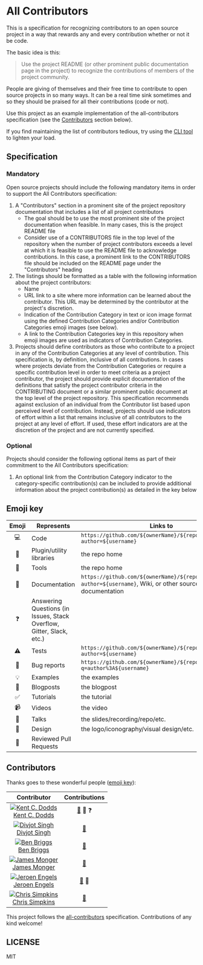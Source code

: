 # All Contributors

This is a specification for recognizing contributors to an open source project in a way that rewards any and every contribution
whether or not it be code.

The basic idea is this:

> Use the project README (or other prominent public documentation page in the project) to recognize the contributions of members of the project community.

People are giving of themselves and their free time to contribute to open source projects in so many ways. It can be a real
time sink sometimes and so they should be praised for all their contributions (code or not).

Use this project as an example implementation of the all-contributors specification (see the [Contributors](#contributors) section below).

If you find maintaining the list of contributors tedious, try using the [CLI tool](https://www.npmjs.com/package/all-contributors-cli) to lighten your load.

## Specification

### Mandatory
Open source projects should include the following mandatory items in order to support the All Contributors specification:

1. A "Contributors" section in a prominent site of the project repository documentation that includes a list of all project contributors
	- The goal should be to use the most prominent site of the project documentation when feasible.  In many cases, this is the project README file
	- Consider use of a CONTRIBUTORS file in the top level of the repository when the number of project contributors exceeds a level at which it is feasible to use the README file to acknowledge contributions.  In this case, a prominent link to the CONTRIBUTORS file should be included on the README page under the "Contributors" heading
2. The listings should be formatted as a table with the following information about the project contributors:
	- Name
	- URL link to a site where more information can be learned about the contributor.  This URL may be determined by the contributor at the project's discretion.
	- Indication of the Contribution Category in text or icon image format using the defined Contribution Categories and/or Contribution Categories emoji images (see below).
	- A link to the Contribution Categories key in this repository when emoji images are used as indicators of Contribution Categories.
3. Projects should define contributors as those who contribute to a project in any of the Contribution Categories at any level of contribution.  This specification is, by definition, inclusive of all contributions.  In cases where projects deviate from the Contribution Categories or require a specific contribution level in order to meet criteria as a project contributor, the project should provide explicit documentation of the definitions that satisfy the project contributor criteria in the CONTRIBUTING document or a similar prominent public document at the top level of the project repository.  This specification recommends against exclusion of an individual from the Contributor list based upon perceived level of contribution.  Instead, projects should use indicators of effort within a list that remains inclusive of all contributors to the project at any level of effort.  If used, these effort indicators are at the discretion of the project and are not currently specified.

### Optional
Projects should consider the following optional items as part of their commitment to the All Contributors specification:

1. An optional link from the Contribution Category indicator to the category-specific contribution(s) can be included to provide additional information about the project contribution(s) as detailed in the key below

## Emoji key

Emoji | Represents | Links to
:---: | --- | ---
💻 | Code | `https://github.com/${ownerName}/${repoName}/commits?author=${username}`
🔌 | Plugin/utility libraries | the repo home
🔧 | Tools | the repo home
📖 | Documentation | `https://github.com/${ownerName}/${repoName}/commits?author=${username}`, Wiki, or other source of documentation
❓ | Answering Questions (in Issues, Stack Overflow, Gitter, Slack, etc.)
⚠️ | Tests | `https://github.com/${ownerName}/${repoName}/commits?author=${username}`
🐛 | Bug reports | `https://github.com/${ownerName}/${repoName}/issues?q=author%3A${username}`
💡 | Examples | the examples
📝 | Blogposts | the blogpost
✅ | Tutorials | the tutorial
📹 | Videos | the video
📢 | Talks | the slides/recording/repo/etc.
🎨 | Design | the logo/iconography/visual design/etc.
👀 | Reviewed Pull Requests

## Contributors

Thanks goes to these wonderful people ([emoji key](https://github.com/kentcdodds/all-contributors#emoji-key)):

Contributor | Contributions
:---: | :---:
[![Kent C. Dodds](https://avatars1.githubusercontent.com/u/1500684?s=130)<br />Kent C. Dodds](http://kentcdodds.com) | [📖](https://github.com/kentcdodds/all-contributors/commits?author=kentcdodds) 👀 ❓
[![Divjot Singh](https://avatars1.githubusercontent.com/u/6177621?s=130)<br />Divjot Singh](http://bogas04.github.io) | [📖](https://github.com/kentcdodds/all-contributors/commits?author=bogas04)
[![Ben Briggs](https://avatars1.githubusercontent.com/u/1282980?v=3&s=130)<br />Ben Briggs](http://beneb.info) | [📖](https://github.com/kentcdodds/all-contributors/commits?author=ben-eb)
[![James Monger](https://avatars1.githubusercontent.com/u/2037007?v=3&s=130)<br />James Monger](http://github.com/Jameskmonger) | [📖](https://github.com/kentcdodds/all-contributors/commits?author=Jameskmonger)
[![Jeroen Engels](https://avatars.githubusercontent.com/u/3869412?v=3&s=130)<br />Jeroen Engels](https://github.com/jfmengels) | [📖](https://github.com/kentcdodds/all-contributors/commits?author=jfmengels) 🔧
[![Chris Simpkins](https://avatars0.githubusercontent.com/u/4249591?v=3&s=130)<br />Chris Simpkins](http://github.com/chrissimpkins) | [📖](https://github.com/kentcdodds/all-contributors/commits?author=chrissimpkins)

This project follows the [all-contributors](https://github.com/kentcdodds/all-contributors) specification.
Contributions of any kind welcome!

## LICENSE

MIT
